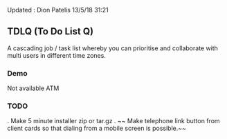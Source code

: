 Updated : Dion Patelis 13/5/18 31:21

## TDLQ (To Do List Q)
A cascading job / task list whereby you can prioritise and collaborate with multi users in different time zones.

### Demo
Not available ATM

### TODO

. Make 5 minute installer zip or tar.gz
. ~~ Make telephone link button from client cards so that dialing from a mobile screen is possible.~~

